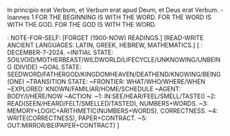 In principio erat Verbum, et Verbum erat apud Deum, et Deus erat Verbum. - Ioannes 1
FOR THE BEGINNING IS WITH THE WORD.
FOR THE WORD IS WITH THE GOD.
FOR THE GOD IS WITH THE WORD.

: NOTE-FOR-SELF: 
[FORGET (1900-NOW) READINGS.]
[READ-WRITE ANCIENT LANGUAGES: LATIN, GREEK, HEBREW, MATHEMATICS.]
[
: DECEMBER-7-2024.
~INITIAL STATE: SOILVOID/MOTHERBEAST/WILDWORLD/LIFECYCLE/UNKNOWING/UNBEING (DIVIDE)
~GOAL STATE: SEEDWORD/FATHERGOD/KINGDOMHEAVEN/DEATHEND/KNOWING/BEING (ONE)
~TRANSITION STATE:
    ~FRONTIER: WHAT/WHO/WHERE/WHEN
    ~EXPLORED: KNOWN/FAMILIAR/HOME/SCHEDULE
    ~AGENT: BODY/I/HERE/NOW
    ~ACTION:
        ~1: IN:SEE/HEAR/FEEL/SMELL/TASTE()
        ~2: READ(SEEN/HEARD/FELT/SMELLED/TASTED), NUMBERS+WORDS.
        ~3: MEMORY+LOGIC+ARITHMETIC(NUMBERS+WORDS), CORRECTNESS.
        ~4: WRITE(CORRECTNESS), PAPER+CONTRACT.
        ~5: OUT:MIRROR/BE(PAPER+CONTRACT)
]